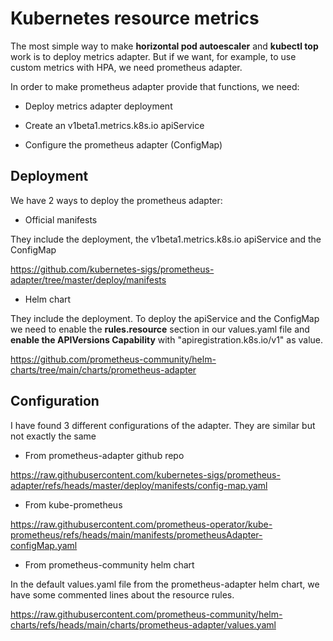 # Kubernetes resource metrics

The most simple way to make **horizontal pod autoescaler** and **kubectl top** work is to deploy metrics adapter. But if we want, for example, to use custom metrics with HPA, we need prometheus adapter.

In order to make prometheus adapter provide that functions, we need:

- Deploy metrics adapter deployment

- Create an v1beta1.metrics.k8s.io apiService

- Configure the prometheus adapter (ConfigMap)

## Deployment

We have 2 ways to deploy the prometheus adapter:

- Official manifests

They include the deployment, the v1beta1.metrics.k8s.io apiService and the ConfigMap

<https://github.com/kubernetes-sigs/prometheus-adapter/tree/master/deploy/manifests>

- Helm chart

They include the deployment. To deploy the apiService and the ConfigMap we need to enable the **rules.resource** section in our values.yaml file and **enable the APIVersions Capability** with "apiregistration.k8s.io/v1" as value.

<https://github.com/prometheus-community/helm-charts/tree/main/charts/prometheus-adapter>

## Configuration

I have found 3 different configurations of the adapter. They are similar but not exactly the same

- From prometheus-adapter github repo

<https://raw.githubusercontent.com/kubernetes-sigs/prometheus-adapter/refs/heads/master/deploy/manifests/config-map.yaml>

- From kube-prometheus

<https://raw.githubusercontent.com/prometheus-operator/kube-prometheus/refs/heads/main/manifests/prometheusAdapter-configMap.yaml>

- From prometheus-community helm chart

In the default values.yaml file from the prometheus-adapter helm chart, we have some commented lines about the resource rules.

<https://raw.githubusercontent.com/prometheus-community/helm-charts/refs/heads/main/charts/prometheus-adapter/values.yaml>
